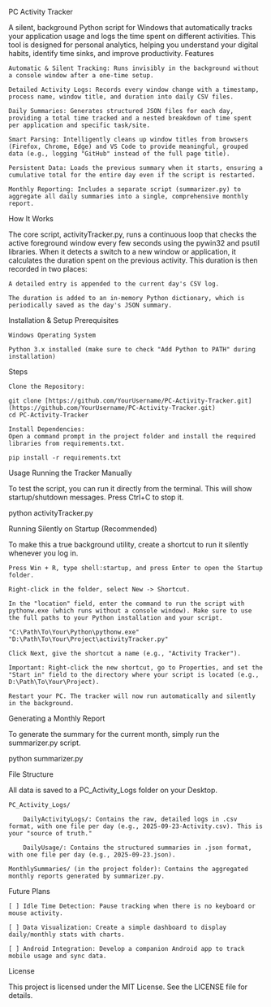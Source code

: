 PC Activity Tracker

A silent, background Python script for Windows that automatically tracks your application usage and logs the time spent on different activities. This tool is designed for personal analytics, helping you understand your digital habits, identify time sinks, and improve productivity.
Features

    Automatic & Silent Tracking: Runs invisibly in the background without a console window after a one-time setup.

    Detailed Activity Logs: Records every window change with a timestamp, process name, window title, and duration into daily CSV files.

    Daily Summaries: Generates structured JSON files for each day, providing a total time tracked and a nested breakdown of time spent per application and specific task/site.

    Smart Parsing: Intelligently cleans up window titles from browsers (Firefox, Chrome, Edge) and VS Code to provide meaningful, grouped data (e.g., logging "GitHub" instead of the full page title).

    Persistent Data: Loads the previous summary when it starts, ensuring a cumulative total for the entire day even if the script is restarted.

    Monthly Reporting: Includes a separate script (summarizer.py) to aggregate all daily summaries into a single, comprehensive monthly report.

How It Works

The core script, activityTracker.py, runs a continuous loop that checks the active foreground window every few seconds using the pywin32 and psutil libraries. When it detects a switch to a new window or application, it calculates the duration spent on the previous activity. This duration is then recorded in two places:

    A detailed entry is appended to the current day's CSV log.

    The duration is added to an in-memory Python dictionary, which is periodically saved as the day's JSON summary.

Installation & Setup
Prerequisites

    Windows Operating System

    Python 3.x installed (make sure to check "Add Python to PATH" during installation)

Steps

    Clone the Repository:

    git clone [https://github.com/YourUsername/PC-Activity-Tracker.git](https://github.com/YourUsername/PC-Activity-Tracker.git)
    cd PC-Activity-Tracker

    Install Dependencies:
    Open a command prompt in the project folder and install the required libraries from requirements.txt.

    pip install -r requirements.txt

Usage
Running the Tracker Manually

To test the script, you can run it directly from the terminal. This will show startup/shutdown messages. Press Ctrl+C to stop it.

python activityTracker.py

Running Silently on Startup (Recommended)

To make this a true background utility, create a shortcut to run it silently whenever you log in.

    Press Win + R, type shell:startup, and press Enter to open the Startup folder.

    Right-click in the folder, select New -> Shortcut.

    In the "location" field, enter the command to run the script with pythonw.exe (which runs without a console window). Make sure to use the full paths to your Python installation and your script.

    "C:\Path\To\Your\Python\pythonw.exe" "D:\Path\To\Your\Project\activityTracker.py"

    Click Next, give the shortcut a name (e.g., "Activity Tracker").

    Important: Right-click the new shortcut, go to Properties, and set the "Start in" field to the directory where your script is located (e.g., D:\Path\To\Your\Project).

    Restart your PC. The tracker will now run automatically and silently in the background.

Generating a Monthly Report

To generate the summary for the current month, simply run the summarizer.py script.

python summarizer.py

File Structure

All data is saved to a PC_Activity_Logs folder on your Desktop.

    PC_Activity_Logs/

        DailyActivityLogs/: Contains the raw, detailed logs in .csv format, with one file per day (e.g., 2025-09-23-Activity.csv). This is your "source of truth."

        DailyUsage/: Contains the structured summaries in .json format, with one file per day (e.g., 2025-09-23.json).

    MonthlySummaries/ (in the project folder): Contains the aggregated monthly reports generated by summarizer.py.

Future Plans

    [ ] Idle Time Detection: Pause tracking when there is no keyboard or mouse activity.

    [ ] Data Visualization: Create a simple dashboard to display daily/monthly stats with charts.

    [ ] Android Integration: Develop a companion Android app to track mobile usage and sync data.

License

This project is licensed under the MIT License. See the LICENSE file for details.
